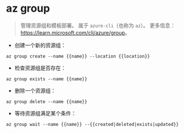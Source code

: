 # az group

> 管理资源组和模板部署。
> 属于 `azure-cli`（也称为 `az`）。
> 更多信息：<https://learn.microsoft.com/cli/azure/group>。

- 创建一个新的资源组：

`az group create --name {{name}} --location {{location}}`

- 检查资源组是否存在：

`az group exists --name {{name}}`

- 删除一个资源组：

`az group delete --name {{name}}`

- 等待资源组满足某个条件：

`az group wait --name {{name}} --{{created|deleted|exists|updated}}`